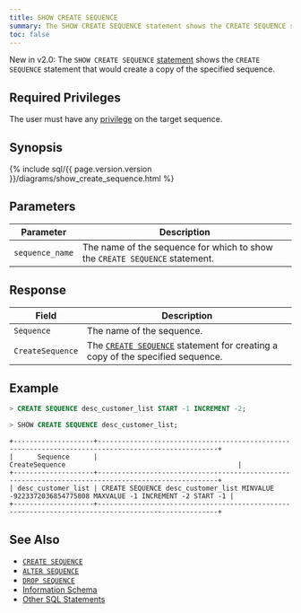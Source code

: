 ```yaml
---
title: SHOW CREATE SEQUENCE
summary: The SHOW CREATE SEQUENCE statement shows the CREATE SEQUENCE statement that would create a copy of the specified sequence.
toc: false
---
```


<span class="version-tag">New in v2.0:</span> The `SHOW CREATE SEQUENCE` [statement](sql-statements.html) shows the `CREATE SEQUENCE` statement that would create a copy of the specified sequence.

<div id="toc"></div>

## Required Privileges

The user must have any [privilege](privileges.html) on the target sequence.

## Synopsis

{% include sql/{{ page.version.version }}/diagrams/show_create_sequence.html %}

## Parameters

Parameter | Description
----------|------------
`sequence_name` | The name of the sequence for which to show the `CREATE SEQUENCE` statement.

## Response

Field | Description
------|------------
`Sequence` | The name of the sequence.
`CreateSequence` | The [`CREATE SEQUENCE`](create-sequence.html) statement for creating a copy of the specified sequence.

## Example

~~~ sql
> CREATE SEQUENCE desc_customer_list START -1 INCREMENT -2;
~~~

~~~ sql
> SHOW CREATE SEQUENCE desc_customer_list;
~~~

~~~
+--------------------+----------------------------------------------------------------------------------------------------+
|      Sequence      |                                           CreateSequence                                           |
+--------------------+----------------------------------------------------------------------------------------------------+
| desc_customer_list | CREATE SEQUENCE desc_customer_list MINVALUE -9223372036854775808 MAXVALUE -1 INCREMENT -2 START -1 |
+--------------------+----------------------------------------------------------------------------------------------------+
~~~

## See Also

- [`CREATE SEQUENCE`](create-sequence.html)
- [`ALTER SEQUENCE`](alter-sequence.html)
- [`DROP SEQUENCE`](drop-sequence.html)
- [Information Schema](information-schema.html)
- [Other SQL Statements](sql-statements.html)
